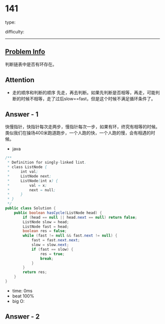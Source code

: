 
# 141
type:

difficulty:

---

## [Problem Info][problem_link]
判断链表中是否有环存在。

## Attention
- 走的顺序和判断的顺序
先走，再去判断。如果先判断是否相等，再走，可能判断的时候不相等，走了过后slow==fast，但是这个时候不满足循环条件了。

## Answer - 1
快慢指针，快指针每次走两步，慢指针每次一步，如果有环，终究有相等的时候。类似我们在操场400米跑道跑步，一个人跑的快，一个人跑的慢，会有相遇的时候。

- java

```java
/**
 * Definition for singly-linked list.
 * class ListNode {
 *     int val;
 *     ListNode next;
 *     ListNode(int x) {
 *         val = x;
 *         next = null;
 *     }
 * }
 */
public class Solution {
    public boolean hasCycle(ListNode head) {
        if (head == null || head.next == null) return false;
        ListNode slow = head;
        ListNode fast = head;
        boolean res = false;
        while (fast != null && fast.next != null) {
            fast = fast.next.next;
            slow = slow.next;
            if (fast == slow) {
                res = true;
                break;
            }
        }
        return res;
    }
}
```
- time: 0ms
- beat 100%
- big O:

## Answer - 2

[problem_link]: https://leetcode-cn.com/problems/linked-list-cycle/


